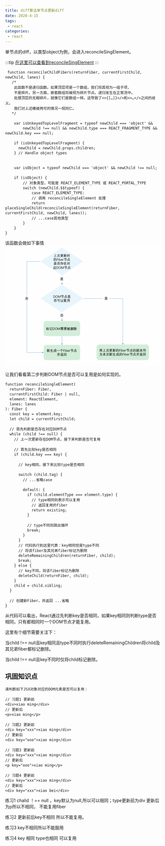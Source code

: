 ```yaml
---
title: diff算法单节点更新diff
date: 2020-4-15
tags:
 - react
categories:
 - react
---
```

[在这里可以查看到reconcileSingElement]: https://github.com/facebook/react/blob/1fb18e22ae66fdb1dc127347e169e73948778e5a/packages/react-reconciler/src/ReactChildFiber.new.js#L1141

单节点的diff，以类型object为例，会进入reconcileSingElement。

:::tip
[在这里可以查看到reconcileSingElement][在这里可以查看到reconcileSingElement]
:::
```
 function reconcileChildFibers(returnFiber, currentFirstChild, newChild, lanes) {
   /*
    此函数不是递归函数。如果顶层项是一个数组，我们将其视为一组子项，
    不是碎片。另一方面，嵌套数组将被视为碎片节点。递归发生在正常流中。
    处理顶层的无眼碎片，就像它们是数组一样。这导致了<>{[…]}</>和<>…</>之间的歧义。
    我们对上述模棱两可的情况一视同仁。
   */

    var isUnkeyedTopLevelFragment = typeof newChild === 'object' && 
        newChild !== null && newChild.type === REACT_FRAGMENT_TYPE && newChild.key === null;

    if (isUnkeyedTopLevelFragment) {
      newChild = newChild.props.children;
    } // Handle object types


    var isObject = typeof newChild === 'object' && newChild !== null;

    if (isObject) {
        // 对象类型，可能是 REACT_ELEMENT_TYPE 或 REACT_PORTAL_TYPE
        switch (newChild.$$typeof) {
            case REACT_ELEMENT_TYPE:
            // 调用 reconcileSingleElement 处理
            return placeSingleChild(reconcileSingleElement(returnFiber, currentFirstChild, newChild, lanes));
            // ...case其他类型
        }
    }
}
```
该函数会做如下事情
![call](./images/diff.png)

让我们看看第二步判断DOM节点是否可以复用是如何实现的。
```
function reconcileSingleElement(
  returnFiber: Fiber,
  currentFirstChild: Fiber | null,
  element: ReactElement,
  lanes: lanes
): Fiber {
  const key = element.key;
  let child = currentFirstChild;
  
  // 首先判断是否存在对应DOM节点
  while (child !== null) {
    // 上一次更新存在DOM节点，接下来判断是否可复用

    // 首先比较key是否相同
    if (child.key === key) {

      // key相同，接下来比较type是否相同

      switch (child.tag) {
        // ...省略case
        
        default: {
          if (child.elementType === element.type) {
            // type相同则表示可以复用
            // 返回复用的fiber
            return existing;
          }
          
          // type不同则跳出循环
          break;
        }
      }
      // 代码执行到这里代表：key相同但是type不同
      // 将该fiber及其兄弟fiber标记为删除
      deleteRemainingChildren(returnFiber, child);
      break;
    } else {
      // key不同，将该fiber标记为删除
      deleteChild(returnFiber, child);
    }
    child = child.sibling;
  }

  // 创建新Fiber，并返回 ...省略
}
```
从代码可以看出，React通过先判断key是否相同，如果key相同则判断type是否相同，只有都相同时一个DOM节点才能复用。

这里有个细节需要关注下：

当child !== null且key相同且type不同时执行deleteRemainingChildren将child及其兄弟fiber都标记删除。

当child !== null且key不同时仅将child标记删除。


## 巩固知识点

```
请判断如下JSX对象对应的DOM元素是否可以复用：

// 习题1 更新前
<div>xiao ming</div>
// 更新后
<p>xiao ming</p>

// 习题2 更新前
<div key="xxx">xiao ming</div>
// 更新后
<div key="ooo">xiao ming</div>

// 习题3 更新前
<div key="xxx">xiao ming</div>
// 更新后
<p key="ooo">xiao ming</p>

// 习题4 更新前
<div key="xxx">xiao ming</div>
// 更新后
<div key="xxx">xiao bei</div>
```

练习1 chalid ！== null ，key默认为null,所以可以相同；type更新前为div 更新后为p所以不相同， 不能复用fiber 

练习2 更新前后key不相同 所以不能复用。

练习3 key不相同所以不能服用

练习4 key 相同 type也相同 可以复用